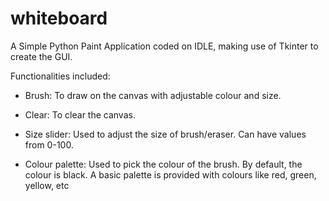 # whiteboard
A Simple Python Paint Application coded on IDLE, making use of Tkinter to create the GUI.

Functionalities included:
- Brush: 
  To draw on the canvas with adjustable colour and size.

- Clear:
  To clear the canvas. 
 
- Size slider:
   Used to adjust the size of brush/eraser. Can have values from 0-100.

- Colour palette:
   Used to pick the colour of the brush. By default, the colour is black.
   A basic palette is provided with colours like red, green, yellow, etc
